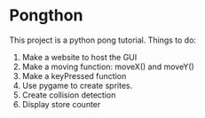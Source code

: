 # Pongthon
This project is a python pong tutorial. 
Things to do:
1. Make a website to host the GUI
2. Make a moving function: moveX() and moveY()
3. Make a keyPressed function
4. Use pygame to create sprites. 
5. Create collision detection
6. Display store counter